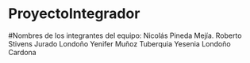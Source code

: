 # ProyectoIntegrador

#Nombres de los integrantes del equipo:
Nicolás Pineda Mejía.
Roberto Stivens Jurado Londoño
Yenifer Muñoz Tuberquia
Yesenia Londoño Cardona
